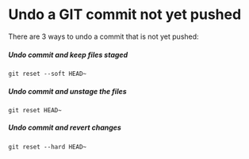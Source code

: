 # Undo a GIT commit not yet pushed

There are 3 ways to undo a commit that is not yet pushed:

##### Undo commit and keep files staged
`git reset --soft HEAD~`

##### Undo commit and unstage the files
`git reset HEAD~`

##### Undo commit and revert changes
`git reset --hard HEAD~`